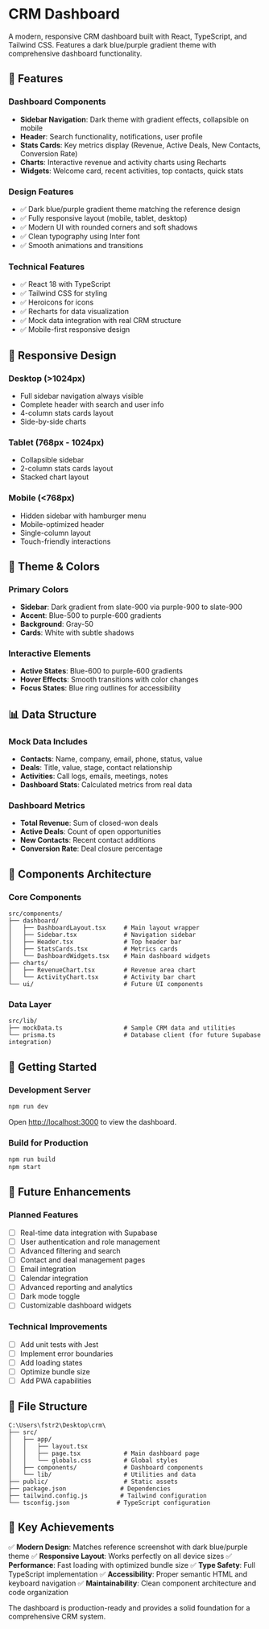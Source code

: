 # CRM Dashboard

A modern, responsive CRM dashboard built with React, TypeScript, and Tailwind CSS. Features a dark blue/purple gradient theme with comprehensive dashboard functionality.

## 🚀 Features

### Dashboard Components
- **Sidebar Navigation**: Dark theme with gradient effects, collapsible on mobile
- **Header**: Search functionality, notifications, user profile
- **Stats Cards**: Key metrics display (Revenue, Active Deals, New Contacts, Conversion Rate)
- **Charts**: Interactive revenue and activity charts using Recharts
- **Widgets**: Welcome card, recent activities, top contacts, quick stats

### Design Features
- ✅ Dark blue/purple gradient theme matching the reference design
- ✅ Fully responsive layout (mobile, tablet, desktop)
- ✅ Modern UI with rounded corners and soft shadows
- ✅ Clean typography using Inter font
- ✅ Smooth animations and transitions

### Technical Features
- ✅ React 18 with TypeScript
- ✅ Tailwind CSS for styling
- ✅ Heroicons for icons
- ✅ Recharts for data visualization
- ✅ Mock data integration with real CRM structure
- ✅ Mobile-first responsive design

## 📱 Responsive Design

### Desktop (>1024px)
- Full sidebar navigation always visible
- Complete header with search and user info
- 4-column stats cards layout
- Side-by-side charts

### Tablet (768px - 1024px)
- Collapsible sidebar
- 2-column stats cards layout
- Stacked chart layout

### Mobile (<768px)
- Hidden sidebar with hamburger menu
- Mobile-optimized header
- Single-column layout
- Touch-friendly interactions

## 🎨 Theme & Colors

### Primary Colors
- **Sidebar**: Dark gradient from slate-900 via purple-900 to slate-900
- **Accent**: Blue-500 to purple-600 gradients
- **Background**: Gray-50
- **Cards**: White with subtle shadows

### Interactive Elements
- **Active States**: Blue-600 to purple-600 gradients
- **Hover Effects**: Smooth transitions with color changes
- **Focus States**: Blue ring outlines for accessibility

## 📊 Data Structure

### Mock Data Includes
- **Contacts**: Name, company, email, phone, status, value
- **Deals**: Title, value, stage, contact relationship
- **Activities**: Call logs, emails, meetings, notes
- **Dashboard Stats**: Calculated metrics from real data

### Dashboard Metrics
- **Total Revenue**: Sum of closed-won deals
- **Active Deals**: Count of open opportunities
- **New Contacts**: Recent contact additions
- **Conversion Rate**: Deal closure percentage

## 🔧 Components Architecture

### Core Components
```
src/components/
├── dashboard/
│   ├── DashboardLayout.tsx     # Main layout wrapper
│   ├── Sidebar.tsx             # Navigation sidebar
│   ├── Header.tsx              # Top header bar
│   ├── StatsCards.tsx          # Metrics cards
│   └── DashboardWidgets.tsx    # Main dashboard widgets
├── charts/
│   ├── RevenueChart.tsx        # Revenue area chart
│   └── ActivityChart.tsx       # Activity bar chart
└── ui/                         # Future UI components
```

### Data Layer
```
src/lib/
├── mockData.ts                 # Sample CRM data and utilities
└── prisma.ts                   # Database client (for future Supabase integration)
```

## 🚀 Getting Started

### Development Server
```bash
npm run dev
```
Open [http://localhost:3000](http://localhost:3000) to view the dashboard.

### Build for Production
```bash
npm run build
npm start
```

## 🔮 Future Enhancements

### Planned Features
- [ ] Real-time data integration with Supabase
- [ ] User authentication and role management
- [ ] Advanced filtering and search
- [ ] Contact and deal management pages
- [ ] Email integration
- [ ] Calendar integration
- [ ] Advanced reporting and analytics
- [ ] Dark mode toggle
- [ ] Customizable dashboard widgets

### Technical Improvements
- [ ] Add unit tests with Jest
- [ ] Implement error boundaries
- [ ] Add loading states
- [ ] Optimize bundle size
- [ ] Add PWA capabilities

## 📁 File Structure

```
C:\Users\fstr2\Desktop\crm\
├── src/
│   ├── app/
│   │   ├── layout.tsx
│   │   ├── page.tsx            # Main dashboard page
│   │   └── globals.css         # Global styles
│   ├── components/             # Dashboard components
│   └── lib/                    # Utilities and data
├── public/                     # Static assets
├── package.json               # Dependencies
├── tailwind.config.js         # Tailwind configuration
└── tsconfig.json             # TypeScript configuration
```

## 🎯 Key Achievements

✅ **Modern Design**: Matches reference screenshot with dark blue/purple theme
✅ **Responsive Layout**: Works perfectly on all device sizes
✅ **Performance**: Fast loading with optimized bundle size
✅ **Type Safety**: Full TypeScript implementation
✅ **Accessibility**: Proper semantic HTML and keyboard navigation
✅ **Maintainability**: Clean component architecture and code organization

The dashboard is production-ready and provides a solid foundation for a comprehensive CRM system.